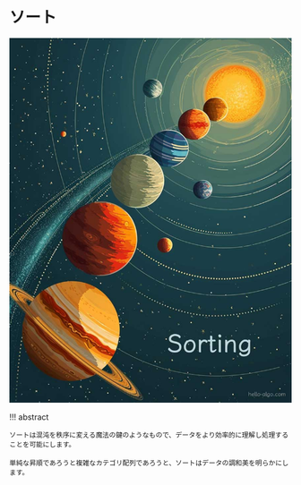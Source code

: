 # ソート

![Sorting](../assets/covers/chapter_sorting.jpg)

!!! abstract

    ソートは混沌を秩序に変える魔法の鍵のようなもので、データをより効率的に理解し処理することを可能にします。

    単純な昇順であろうと複雑なカテゴリ配列であろうと、ソートはデータの調和美を明らかにします。

